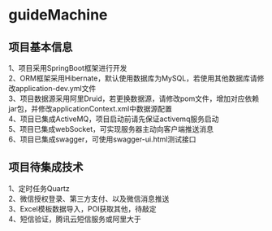  <h1>guideMachine</h1>

<h2>项目基本信息</h2>
1、项目采用SpringBoot框架进行开发<br/>
2、ORM框架采用Hibernate，默认使用数据库为MySQL，若使用其他数据库请修改application-dev.yml文件<br/>
3、项目数据源采用阿里Druid，若更换数据源，请修改pom文件，增加对应依赖jar包，并修改applicationContext.xml中数据源配置<br/>
4、项目已集成ActiveMQ，项目启动前请先保证activemq服务启动<br/>
5、项目已集成webSocket，可实现服务器主动向客户端推送消息<br/>
6、项目已集成swagger，可使用swagger-ui.html测试接口<br/>

<h2>项目待集成技术</h2>
1、定时任务Quartz<br/>
2、微信授权登录、第三方支付、以及微信消息推送<br/>
3、Excel模板数据导入，POI获取其他，待敲定<br/>
4、短信验证，腾讯云短信服务或阿里大于<br/>
